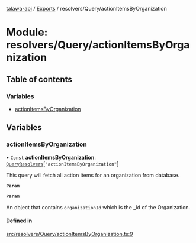[talawa-api](../README.md) / [Exports](../modules.md) / resolvers/Query/actionItemsByOrganization

# Module: resolvers/Query/actionItemsByOrganization

## Table of contents

### Variables

- [actionItemsByOrganization](resolvers_Query_actionItemsByOrganization.md#actionitemsbyorganization)

## Variables

### actionItemsByOrganization

• `Const` **actionItemsByOrganization**: [`QueryResolvers`](types_generatedGraphQLTypes.md#queryresolvers)[``"actionItemsByOrganization"``]

This query will fetch all action items for an organization from database.

**`Param`**

**`Param`**

An object that contains `organizationId` which is the _id of the Organization.

#### Defined in

[src/resolvers/Query/actionItemsByOrganization.ts:9](https://github.com/PalisadoesFoundation/talawa-api/blob/6295a23/src/resolvers/Query/actionItemsByOrganization.ts#L9)
